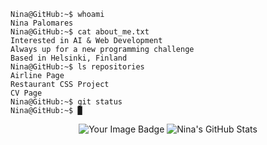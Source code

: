 ```console
Nina@GitHub:~$ whoami
Nina Palomares
Nina@GitHub:~$ cat about_me.txt
Interested in AI & Web Development
Always up for a new programming challenge
Based in Helsinki, Finland
Nina@GitHub:~$ ls repositories
Airline Page
Restaurant CSS Project
CV Page
Nina@GitHub:~$ git status
Nina@GitHub:~$ █
```
<p align="center">
<img src="https://tryhackme-badges.s3.amazonaws.com/palomaresnina3.png" alt="Your Image Badge" />
<img src="https://github-readme-stats.vercel.app/api?username=ninouilleuh&show_icons=true&theme=radical" alt="Nina's GitHub Stats">
</p>

